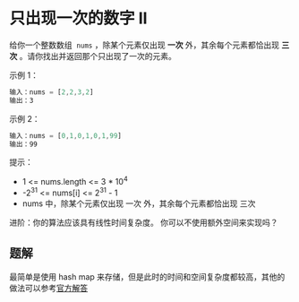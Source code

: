 # 只出现一次的数字 II

给你一个整数数组  `nums` ，除某个元素仅出现 **一次** 外，其余每个元素都恰出现 **三次** 。请你找出并返回那个只出现了一次的元素。

示例 1：

```ts
输入：nums = [2,2,3,2]
输出：3
```

示例 2：

```ts
输入：nums = [0,1,0,1,0,1,99]
输出：99
```

提示：

- 1 <= nums.length <= 3 \* 10<sup>4</sup>
- -2<sup>31</sup> <= nums[i] <= 2<sup>31</sup> - 1
- nums 中，除某个元素仅出现 一次 外，其余每个元素都恰出现 三次

进阶：你的算法应该具有线性时间复杂度。 你可以不使用额外空间来实现吗？

## 题解

最简单是使用 hash map 来存储，但是此时的时间和空间复杂度都较高，其他的做法可以参考[官方解答](https://leetcode-cn.com/problems/single-number-ii/solution/zhi-chu-xian-yi-ci-de-shu-zi-ii-by-leetc-23t6/)
